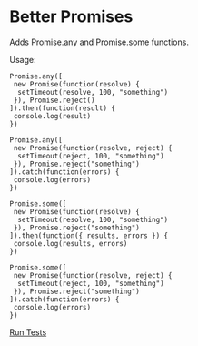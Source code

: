 # Better Promises
Adds Promise.any and Promise.some functions.

Usage:
```
Promise.any([
 new Promise(function(resolve) {
  setTimeout(resolve, 100, "something")
 }), Promise.reject()
]).then(function(result) {
 console.log(result)
})
  
Promise.any([
 new Promise(function(resolve, reject) {
  setTimeout(reject, 100, "something")
 }), Promise.reject("something")
]).catch(function(errors) {
 console.log(errors)
})

Promise.some([
 new Promise(function(resolve) {
  setTimeout(resolve, 100, "something")
 }), Promise.reject("something")
]).then(function({ results, errors }) {
 console.log(results, errors)
})

Promise.some([
 new Promise(function(resolve, reject) {
  setTimeout(reject, 100, "something")
 }), Promise.reject("something")
]).catch(function(errors) {
 console.log(errors)
})
```

<a href="https://danielherr.github.io/Better-Promises/tests.html">Run Tests</a>
